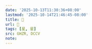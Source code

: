 ```yaml
---
date: '2025-10-13T11:30:36+08:00'
lastmod: '2025-10-14T21:46:45-08:00'
title: 󰦞
url: 󰦞
tags: [星, 星]
src: GHZR, DCCV
note:
---
```

